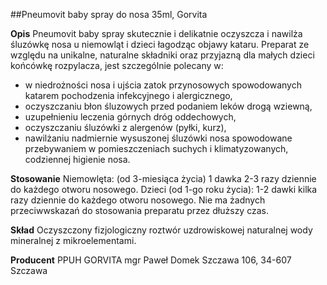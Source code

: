 ##Pneumovit baby spray do nosa 35ml, Gorvita

**Opis** Pneumovit baby spray skutecznie i delikatnie oczyszcza i nawilża śluzówkę nosa u niemowląt i dzieci łagodząc objawy kataru. Preparat ze względu na unikalne, naturalne składniki oraz przyjazną dla małych dzieci końcówkę rozpylacza, jest szczególnie polecany w:
- w niedrożności nosa i ujścia zatok przynosowych spowodowanych katarem pochodzenia infekcyjnego i alergicznego,
- oczyszczaniu błon śluzowych przed podaniem leków drogą wziewną,
- uzupełnieniu leczenia górnych dróg oddechowych,
- oczyszczaniu śluzówki z alergenów (pyłki, kurz),
- nawilżaniu nadmiernie wysuszonej śluzówki nosa spowodowane przebywaniem w pomieszczeniach suchych i klimatyzowanych, codziennej higienie nosa.

**Stosowanie** Niemowlęta: (od 3-miesiąca życia) 1 dawka 2-3 razy dziennie do każdego otworu nosowego. Dzieci (od 1-go roku życia): 1-2 dawki kilka razy dziennie do każdego otworu nosowego. Nie ma żadnych przeciwwskazań do stosowania preparatu przez dłuższy czas.

**Skład** Oczyszczony fizjologiczny roztwór uzdrowiskowej naturalnej wody mineralnej z mikroelementami.

**Producent** PPUH GORVITA mgr Paweł Domek
Szczawa 106, 34-607 Szczawa
